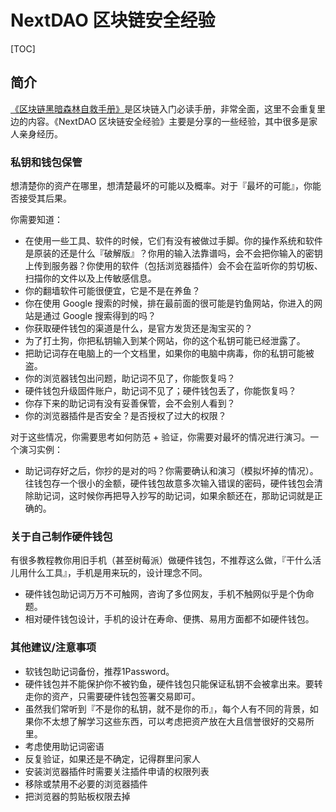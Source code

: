 # NextDAO 区块链安全经验<br>

[TOC]

## 简介

[《区块链黑暗森林自救手册》](README_CN.md)是区块链入门必读手册，非常全面，这里不会重复里边的内容。《NextDAO 区块链安全经验》主要是分享的一些经验，其中很多是家人亲身经历。

### 私钥和钱包保管

想清楚你的资产在哪里，想清楚最坏的可能以及概率。对于『最坏的可能』，你能否接受其后果。<br>

你需要知道：
* 在使用一些工具、软件的时候，它们有没有被做过手脚。你的操作系统和软件是原装的还是什么『破解版』？你用的输入法靠谱吗，会不会把你输入的密钥上传到服务器？你使用的软件（包括浏览器插件）会不会在监听你的剪切板、扫描你的文件以及上传敏感信息。
* 你的翻墙软件可能很便宜，它是不是在养鱼？
* 你在使用 Google 搜索的时候，排在最前面的很可能是钓鱼网站，你进入的网站是通过 Google 搜索得到的吗？
* 你获取硬件钱包的渠道是什么，是官方发货还是淘宝买的？
* 为了打土狗，你把私钥输入到某个网站，你的这个私钥可能已经泄露了。
* 把助记词存在电脑上的一个文档里，如果你的电脑中病毒，你的私钥可能被盗。
* 你的浏览器钱包出问题，助记词不见了，你能恢复吗？
* 硬件钱包升级固件账户，助记词不见了；硬件钱包丢了，你能恢复吗？
* 你存下来的助记词有没有妥善保管，会不会别人看到？
* 你的浏览器插件是否安全？是否授权了过大的权限？

对于这些情况，你需要思考如何防范 + 验证，你需要对最坏的情况进行演习。一个演习实例：

* 助记词存好之后，你抄的是对的吗？你需要确认和演习（模拟坏掉的情况）。往钱包存一个很小的金额，硬件钱包故意多次输入错误的密码，硬件钱包会清除助记词，这时候你再把导入抄写的助记词，如果余额还在，那助记词就是正确的。

### 关于自己制作硬件钱包

有很多教程教你用旧手机（甚至树莓派）做硬件钱包，不推荐这么做，『干什么活儿用什么工具』，手机是用来玩的，设计理念不同。
* 硬件钱包助记词万万不可触网，咨询了多位网友，手机不触网似乎是个伪命题。
* 相对硬件钱包设计，手机的设计在寿命、便携、易用方面都不如硬件钱包。

### 其他建议/注意事项

* 软钱包助记词备份，推荐1Password。
* 硬件钱包并不能保护你不被钓鱼，硬件钱包只能保证私钥不会被拿出来。要转走你的资产，只需要硬件钱包签署交易即可。
* 虽然我们常听到『不是你的私钥，就不是你的币』，每个人有不同的背景，如果你不太想了解学习这些东西，可以考虑把资产放在大且信誉很好的交易所里。
* 考虑使用助记词密语
* 反复验证，如果还是不确定，记得群里问家人
* 安装浏览器插件时需要关注插件申请的权限列表
* 移除或禁用不必要的浏览器插件
* 把浏览器的剪贴板权限去掉
